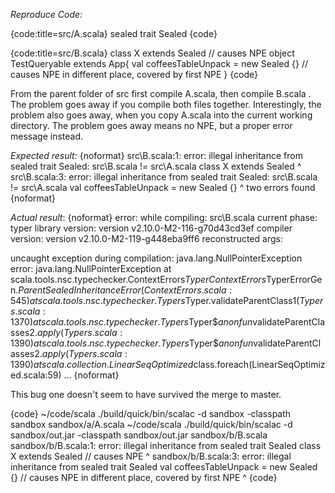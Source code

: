 *Reproduce Code:*

{code:title=src/A.scala}
sealed trait Sealed
{code}

{code:title=src/B.scala}
class X extends Sealed // causes NPE
object TestQueryable extends App{
  val coffeesTableUnpack = new Sealed {} // causes NPE in different place, covered by first NPE
}
{code}

From the parent folder of src first compile A.scala, then compile B.scala . The problem goes away if you compile both files together. Interestingly, the problem also goes away, when you copy A.scala into the current working directory. The problem goes away means no NPE, but a proper error message instead.

*Expected result:*
{noformat}
src\B.scala:1: error: illegal inheritance from sealed trait Sealed: src\B.scala != src\A.scala
class X extends Sealed
                ^
src\B.scala:3: error: illegal inheritance from sealed trait Sealed: src\B.scala != src\A.scala
  val coffeesTableUnpack = new Sealed {}
                               ^
two errors found
{noformat}

*Actual result*:
{noformat}
error:
     while compiling:  src\B.scala
       current phase:  typer
     library version:  version v2.10.0-M2-116-g70d43cd3ef
    compiler version:  version v2.10.0-M2-119-g448eba9ff6
  reconstructed args:

uncaught exception during compilation: java.lang.NullPointerException
error: java.lang.NullPointerException
        at scala.tools.nsc.typechecker.ContextErrors$TyperContextErrors$TyperErrorGen$.ParentSealedInheritanceError(Cont
extErrors.scala:545)
        at scala.tools.nsc.typechecker.Typers$Typer.validateParentClass$1(Typers.scala:1370)
        at scala.tools.nsc.typechecker.Typers$Typer$$anonfun$validateParentClasses$2.apply(Typers.scala:1390)
        at scala.tools.nsc.typechecker.Typers$Typer$$anonfun$validateParentClasses$2.apply(Typers.scala:1390)
        at scala.collection.LinearSeqOptimized$class.foreach(LinearSeqOptimized.scala:59)
        ...
{noformat}

This bug one doesn't seem to have survived the merge to master.

{code}
  ~/code/scala ./build/quick/bin/scalac -d sandbox -classpath sandbox sandbox/a/A.scala 
  ~/code/scala ./build/quick/bin/scalac -d sandbox/out.jar -classpath sandbox/out.jar sandbox/b/B.scala 
sandbox/b/B.scala:1: error: illegal inheritance from sealed trait Sealed
class X extends Sealed // causes NPE
                ^
sandbox/b/B.scala:3: error: illegal inheritance from sealed trait Sealed
  val coffeesTableUnpack = new Sealed {} // causes NPE in different place, covered by first NPE
                               ^
{code}
